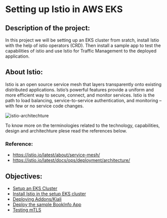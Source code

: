 # Setting up Istio in AWS EKS

## Description of the project:
In this project we will be setting up an EKS cluster from sratch, install Istio with the help of istio operators (CRD). Then install a sample app to test the capabilities of istio and use Istio for Traffic Management to the deployed application. 

## About Istio:
Istio is an open source service mesh that layers transparently onto existing distributed applications. Istio’s powerful features provide a uniform and more efficient way to secure, connect, and monitor services. Istio is the path to load balancing, service-to-service authentication, and monitoring – with few or no service code changes.

![istio-architechture](https://istio.io/latest/docs/ops/deployment/architecture/arch.svg)


To know more on the terminologies related to the technology, capabilities, design and architechture plese read the references below. 
### Reference:
- https://istio.io/latest/about/service-mesh/
- https://istio.io/latest/docs/ops/deployment/architecture/

## Objectives:

- [Setup an EKS Cluster](https://github.com/iamnst19/Istio_EKS_Terraform/tree/main/cluster)
- [Install Istio in the setup EKS cluster](https://github.com/iamnst19/Istio_EKS_Terraform/tree/main/cluster)
- [Deploying Addons/Kiali](https://github.com/iamnst19/Istio_EKS_Terraform/tree/main/addons)
- [Deploy the sample BookInfo App](https://github.com/iamnst19/Istio_EKS_Terraform/blob/237da20bec7cb714603e1f535f71befbe3a5a73c/sample-app)
- [Testing mTLS](https://github.com/iamnst19/Istio_EKS_Terraform/tree/main/mtls)


		




